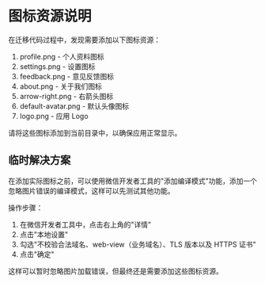 # 图标资源说明

在迁移代码过程中，发现需要添加以下图标资源：

1. profile.png - 个人资料图标
2. settings.png - 设置图标
3. feedback.png - 意见反馈图标
4. about.png - 关于我们图标
5. arrow-right.png - 右箭头图标
6. default-avatar.png - 默认头像图标
7. logo.png - 应用 Logo

请将这些图标添加到当前目录中，以确保应用正常显示。

## 临时解决方案

在添加实际图标之前，可以使用微信开发者工具的"添加编译模式"功能，添加一个忽略图片错误的编译模式，这样可以先测试其他功能。

操作步骤：
1. 在微信开发者工具中，点击右上角的"详情"
2. 点击"本地设置"
3. 勾选"不校验合法域名、web-view（业务域名）、TLS 版本以及 HTTPS 证书"
4. 点击"确定"

这样可以暂时忽略图片加载错误，但最终还是需要添加这些图标资源。 